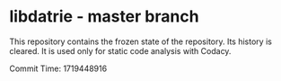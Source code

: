 # libdatrie - master branch

This repository contains the frozen state of the repository.
Its history is cleared. It is used only for static code
analysis with Codacy.

Commit Time: 1719448916
